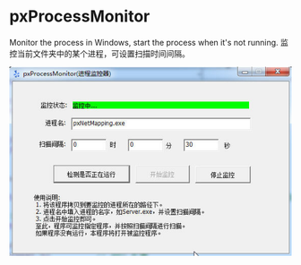 # pxProcessMonitor
Monitor the process in Windows, start the process when it's not running.
监控当前文件夹中的某个进程，可设置扫描时间间隔。

![界面](https://github.com/ZhaoliangGuo/Resources/blob/master/images/pxProcessMonitor.jpg)
